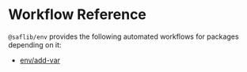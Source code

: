 # Workflow Reference

`@saflib/env` provides the following automated workflows for packages depending on it:

- [env/add-var](./add-var.md)
